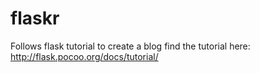flaskr
======

Follows flask tutorial to create a blog 
find the tutorial here: http://flask.pocoo.org/docs/tutorial/
